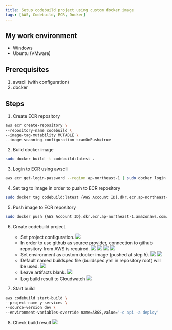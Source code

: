 ```yaml
---
title: Setup codebuild project using custom docker image
tags: [AWS, Codebuild, ECR, Docker]
---
```


## My work environment
- Windows
- Ubuntu (VMware)

## Prerequisites
1. awscli (with configuration)
2. docker

## Steps
1. Create ECR repository
```sh
aws ecr create-repository \
--repository-name codebuild \
--image-tag-mutability MUTABLE \
--image-scanning-configuration scanOnPush=true
```

2. Build docker image
```sh
sudo docker build -t codebuild:latest .
```

3. Login to ECR using awscli
```sh
aws ecr get-login-password --region ap-northeast-1 | sudo docker login --username AWS --password-stdin {AWS Account ID}.dkr.ecr.ap-northeast-1.amazonaws.com
```

4. Set tag to image in order to push to ECR repository
```sh
sudo docker tag codebuild:latest {AWS Account ID}.dkr.ecr.ap-northeast-1.amazonaws.com/codebuild:latest
```

5. Push image to ECR repository
```sh
sudo docker push {AWS Account ID}.dkr.ecr.ap-northeast-1.amazonaws.com/codebuild:latest
```

6. Create codebuild project
    - Set project configuration.
    ![](/assets/images/posts/2022-03-20/build_project_1.png)
    - In order to use github as source provider, connection to github repository from AWS is required.
    ![](/assets/images/posts/2022-03-20/build_project_2_source.png)
    ![](/assets/images/posts/2022-03-20/build_project_3_connect_github.png)
    ![](/assets/images/posts/2022-03-20/build_project_4_connect_github_confirm.png)
    ![](/assets/images/posts/2022-03-20/build_project_5_source_set.png)
    - Set environment as custom docker image (pushed at step 5).
    ![](/assets/images/posts/2022-03-20/build_project_6_environment.png)
    ![](/assets/images/posts/2022-03-20/build_project_7_environment.png)
    - Default named buildspec file (buildspec.yml in repository root) will be used.
    ![](/assets/images/posts/2022-03-20/build_project_8_buildspec.png)
    - Leave artifacts blank.
    ![](/assets/images/posts/2022-03-20/build_project_9_artifacts.png)
    - Log build result to Cloudwatch
    ![](/assets/images/posts/2022-03-20/build_project_10_log.png)


7. Start build
```sh
aws codebuild start-build \
--project-name y-services \
--source-version dev \
--environment-variables-override name=ARGS,value='-c api -a deploy'
```

8. Check build result
![](/assets/images/posts/2022-03-20/build_project_11_result.png)
